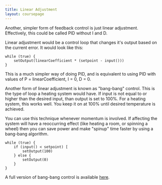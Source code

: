 ```yaml
---
title: Linear Adjustment
layout: coursepage
---
```


Another, simpler form of feedback control is just linear adjustment. Effectively, this could be called PID without I and D.

Linear adjustment would be a control loop that changes it's output based on the current error. It would look like this:

    while (true) {
        setOutput(linearCoefficient * (setpoint - input()))
    }

This is a much simpler way of doing PID, and is equivalent to using PID with values of P = linearCoefficient, I = 0, D = 0.

Another form of linear adjustment is known as "bang-bang" control. This is the type of loop a heating system would have. If input is not equal to or higher than the desired input, than output is set to 100%. For a heating system, this works well. You keep it on at 100% until desired temperature is achieved.

You can use this technique whenever momentum is involved. If affecting the system will have a reoccurring effect (like heating a room, or spinning a wheel) then you can save power and make "spinup" time faster by using a bang-bang algorithm.

    while (true) {
        if (input() < setpoint) [
            setOutput(100)
        } else {
            setOutput(0)
        }
    }

A full version of bang-bang control is available [here](https://github.com/Team4334/atalibj/blob/master/src/edu/first/module/controllers/BangBangController.java).
